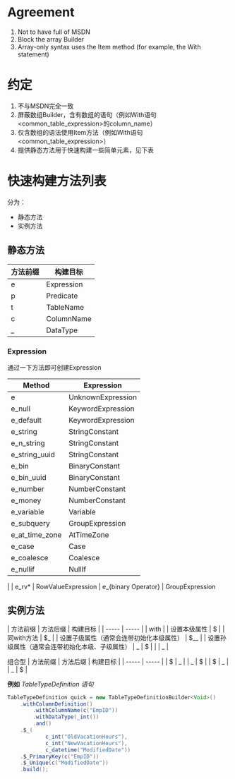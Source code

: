 
# Agreement

1. Not to have full of MSDN
2. Block the array Builder
3. Array-only syntax uses the Item method (for example, the With statement)



# 约定

1. 不与MSDN完全一致
2. 屏蔽数组Builder，含有数组的语句（例如With语句<common_table_expression>的column_name）
3. 仅含数组的语法使用Item方法（例如With语句<common_table_expression>）
4. 提供静态方法用于快速构建一些简单元素，见下表








# 快速构建方法列表

分为：
- 静态方法
- 实例方法

## 静态方法

| 方法前缀 | 构建目标 |
| ----- | ----- |
| e | Expression
| p | Predicate
| t | TableName
| c | ColumnName
| _ | DataType


### Expression

通过一下方法即可创建Expression

| Method | Expression |
| ----- | ----- |
| e | UnknownExpression
| e_null | KeywordExpression
| e_default | KeywordExpression
| e_string | StringConstant
| e_n_string | StringConstant
| e_string_uuid | StringConstant
| e_bin | BinaryConstant
| e_bin_uuid | BinaryConstant
| e_number | NumberConstant
| e_money | NumberConstant
| e_variable | Variable
| e_subquery | GroupExpression
| e_at_time_zone | AtTimeZone
| e_case | Case
| e_coalesce | Coalesce
| e_nullif | NullIf
|
| e_rv* | RowValueExpression
| e_{binary Operator} | GroupExpression


## 实例方法

| 方法前缀 | 方法后缀 | 构建目标 |
| ----- | ----- |
| with | | 设置本级属性
| $ | | 同with方法
| $_ | | 设置子级属性（通常会连带初始化本级属性）
| $__ | | 设置孙级属性（通常会连带初始化本级、子级属性）
| _ | $ | 
|  | _ |

组合型
| 方法前缀 | 方法后缀 | 构建目标 |
| ----- | ----- |
| $ | _ | 
| _ | $ | 
| $ | _ | 
| _ | $ | 



**例如** _TableTypeDefinition 语句_
```java
TableTypeDefinition quick = new TableTypeDefinitionBuilder<Void>()
    .withColumnDefinition()
        .withColumnName(c("EmpID"))
        .withDataType(_int())
        .and()
    .$_(
            c_int("OldVacationHours"),
            c_int("NewVacationHours"),
            c_datetime("ModifiedDate"))
    .$_PrimaryKey(c("EmpID"))
    .$_Unique(c("ModifiedDate"))
    .build();

```